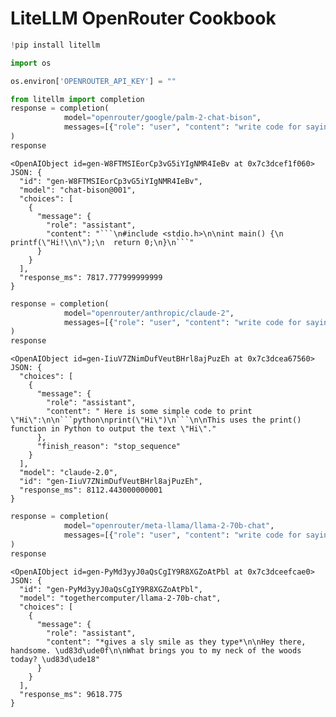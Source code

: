 # LiteLLM OpenRouter Cookbook


```python
!pip install litellm
```


```python
import os

os.environ['OPENROUTER_API_KEY'] = ""
```


```python
from litellm import completion
response = completion(
            model="openrouter/google/palm-2-chat-bison",
            messages=[{"role": "user", "content": "write code for saying hi"}]
)
response
```




    <OpenAIObject id=gen-W8FTMSIEorCp3vG5iYIgNMR4IeBv at 0x7c3dcef1f060> JSON: {
      "id": "gen-W8FTMSIEorCp3vG5iYIgNMR4IeBv",
      "model": "chat-bison@001",
      "choices": [
        {
          "message": {
            "role": "assistant",
            "content": "```\n#include <stdio.h>\n\nint main() {\n  printf(\"Hi!\\n\");\n  return 0;\n}\n```"
          }
        }
      ],
      "response_ms": 7817.777999999999
    }




```python
response = completion(
            model="openrouter/anthropic/claude-2",
            messages=[{"role": "user", "content": "write code for saying hi"}]
)
response
```




    <OpenAIObject id=gen-IiuV7ZNimDufVeutBHrl8ajPuzEh at 0x7c3dcea67560> JSON: {
      "choices": [
        {
          "message": {
            "role": "assistant",
            "content": " Here is some simple code to print \"Hi\":\n\n```python\nprint(\"Hi\")\n```\n\nThis uses the print() function in Python to output the text \"Hi\"."
          },
          "finish_reason": "stop_sequence"
        }
      ],
      "model": "claude-2.0",
      "id": "gen-IiuV7ZNimDufVeutBHrl8ajPuzEh",
      "response_ms": 8112.443000000001
    }




```python
response = completion(
            model="openrouter/meta-llama/llama-2-70b-chat",
            messages=[{"role": "user", "content": "write code for saying hi"}]
)
response
```




    <OpenAIObject id=gen-PyMd3yyJ0aQsCgIY9R8XGZoAtPbl at 0x7c3dceefcae0> JSON: {
      "id": "gen-PyMd3yyJ0aQsCgIY9R8XGZoAtPbl",
      "model": "togethercomputer/llama-2-70b-chat",
      "choices": [
        {
          "message": {
            "role": "assistant",
            "content": "*gives a sly smile as they type*\n\nHey there, handsome. \ud83d\ude0f\n\nWhat brings you to my neck of the woods today? \ud83d\ude18"
          }
        }
      ],
      "response_ms": 9618.775
    }


